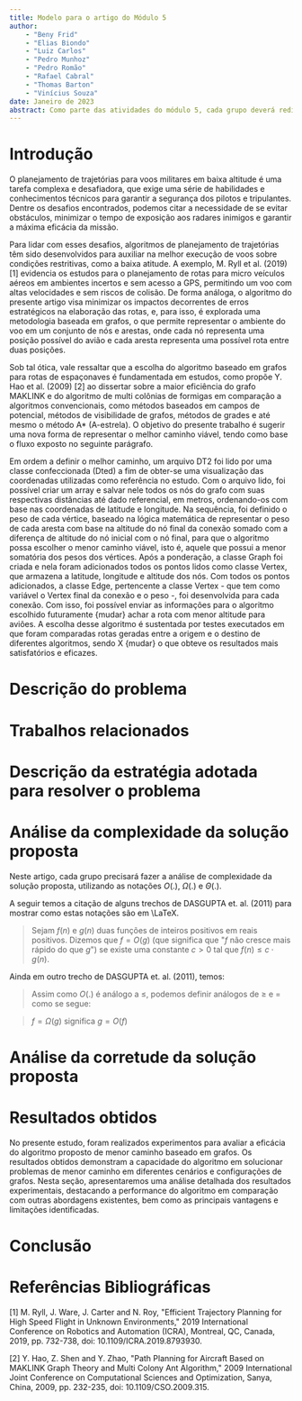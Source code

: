 ```yaml
---
title: Modelo para o artigo do Módulo 5
author: 
    - "Beny Frid"
    - "Elias Biondo"
    - "Luiz Carlos"
    - "Pedro Munhoz"
    - "Pedro Romão"
    - "Rafael Cabral"
    - "Thomas Barton"
    - "Vinícius Souza" 
date: Janeiro de 2023
abstract: Como parte das atividades do módulo 5, cada grupo deverá redigir um texto  descrevendo os resultados do projeto no formato de um artigo científico. Este arquivo no formato markdown contém a estrutura básica deste artigo. Cada grupo deverá editar este arquivo com a descrição do projeto que desenvolveu.
---
```


# Introdução

<p> O planejamento de trajetórias para voos militares em baixa altitude é uma tarefa complexa e desafiadora, que exige uma série de habilidades e conhecimentos técnicos para garantir a segurança dos pilotos e tripulantes. Dentre os desafios encontrados, podemos citar a necessidade de se evitar obstáculos, minimizar o tempo de exposição aos radares inimigos e garantir a máxima eficácia da missão. </p>

<p> Para lidar com esses desafios, algoritmos de planejamento de trajetórias têm sido desenvolvidos para auxiliar na melhor execução de voos sobre condições restritivas, como a baixa atitude. A exemplo, M. Ryll et al. (2019) [1] evidencia os estudos para o planejamento de rotas para micro veículos aéreos em ambientes incertos e sem acesso a GPS, permitindo um voo com altas velocidades e sem riscos de colisão. De forma análoga, o algoritmo do presente artigo visa minimizar os impactos decorrentes de erros estratégicos na elaboração das rotas, e, para isso, é explorada uma metodologia baseada em grafos, o que permite representar o ambiente do voo em um conjunto de nós e arestas, onde cada nó representa uma posição possível do avião e cada aresta representa uma possível rota entre duas posições. </p>

<p> Sob tal ótica, vale ressaltar que a escolha do algoritmo baseado em grafos para rotas de espaçonaves é fundamentada em estudos, como propõe Y. Hao et al. (2009) [2] ao dissertar sobre a maior eficiência do grafo MAKLINK e do algoritmo de multi colônias de formigas em comparação a algoritmos convencionais, como métodos baseados em campos de potencial, métodos de visibilidade de grafos, métodos de grades e até mesmo o método A* (A-estrela). O objetivo do presente trabalho é sugerir uma nova forma de representar o melhor caminho viável, tendo como base o fluxo exposto no seguinte parágrafo. </p>

<p> Em ordem a definir o melhor caminho, um arquivo DT2 foi lido por uma classe confeccionada (Dted) a fim de obter-se uma visualização das coordenadas utilizadas como referência no estudo. Com o arquivo lido, foi possível criar um array e salvar nele todos os nós do grafo com suas respectivas distâncias até dado referencial, em metros, ordenando-os com base nas coordenadas de latitude e longitude. Na sequência, foi definido o peso de cada vértice, baseado na lógica matemática de representar o peso de cada aresta com base na  altitude do nó final da conexão somado com a diferença de altitude do nó inicial com o nó final, para que o algoritmo possa escolher o menor caminho viável, isto é, aquele que possui a menor somatória dos pesos dos vértices. Após a ponderação, a classe Graph foi criada e nela foram adicionados todos os pontos lidos como classe Vertex, que armazena a latitude, longitude e altitude dos nós. Com todos os pontos adicionados, a classe Edge, pertencente a classe Vertex - que tem como variável o Vertex final da conexão e o peso -, foi desenvolvida para cada conexão. Com isso, foi possível enviar as informações para o algoritmo escolhido futuramente {mudar} achar a rota com menor altitude para aviões. A escolha desse algoritmo é sustentada por testes executados em que foram comparadas rotas geradas entre a origem e o destino de diferentes algoritmos, sendo X {mudar} o que obteve os resultados mais satisfatórios e eficazes. </p>

# Descrição do problema

# Trabalhos relacionados

# Descrição da estratégia adotada para resolver o problema

# Análise da complexidade da solução proposta

Neste artigo, cada grupo precisará fazer a análise de complexidade da solução proposta, utilizando as notações $O(.)$, $\Omega(.)$ e $\Theta(.)$.

A seguir temos a citação de alguns trechos de DASGUPTA et. al. (2011) para mostrar como estas notações são em \LaTeX. 

> Sejam $f(n)$ e $g(n)$ duas funções de inteiros positivos em reais positivos. Dizemos que $f = O(g)$ (que significa que "$f$ não cresce mais rápido do que $g$") se existe uma constante $c > 0$ tal que $f(n) \leq c \cdot g(n)$.

Ainda em outro trecho de DASGUPTA et. al. (2011), temos:

> Assim como $O(.)$ é análogo a $\leq$, podemos definir análogos de $\geq$ e $=$ como se segue:

> $f = \Omega(g)$ significa $g = O(f)$

# Análise da corretude da solução proposta

# Resultados obtidos

No presente estudo, foram realizados experimentos para avaliar a eficácia do algoritmo proposto de menor caminho baseado em grafos. Os resultados obtidos demonstram a capacidade do algoritmo em solucionar problemas de menor caminho em diferentes cenários e configurações de grafos. Nesta seção, apresentaremos uma análise detalhada dos resultados experimentais, destacando a performance do algoritmo em comparação com outras abordagens existentes, bem como as principais vantagens e limitações identificadas.



# Conclusão

# Referências Bibliográficas

<p> [1] M. Ryll, J. Ware, J. Carter and N. Roy, "Efficient Trajectory Planning for High Speed Flight in Unknown Environments," 2019 International Conference on Robotics and Automation (ICRA), Montreal, QC, Canada, 2019, pp. 732-738, doi: 10.1109/ICRA.2019.8793930. </p>

<p> [2] Y. Hao, Z. Shen and Y. Zhao, "Path Planning for Aircraft Based on MAKLINK Graph Theory and Multi Colony Ant Algorithm," 2009 International Joint Conference on Computational Sciences and Optimization, Sanya, China, 2009, pp. 232-235, doi: 10.1109/CSO.2009.315. </p>